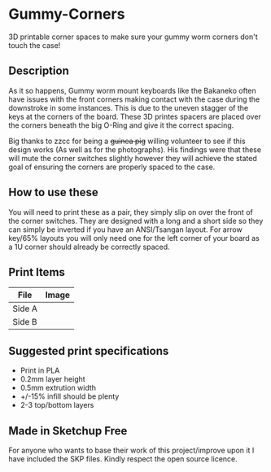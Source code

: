 # Gummy-Corners
3D printable corner spaces to make sure your gummy worm corners don't touch the case!


## Description
As it so happens, Gummy worm mount keyboards like the Bakaneko often have issues with the front corners making contact with the case during the downstroke in some instances. This is due to the uneven stagger of the keys at the corners of the board. These 3D printes spacers are placed over the corners beneath the big O-Ring and give it the correct spacing.

Big thanks to zzcc for being a ~~guinea pig~~ willing volunteer to see if this design works (As well as for the photographs). His findings were that these will mute the corner switches slightly however they will achieve the stated goal of ensuring the corners are properly spaced to the case.


## How to use these

You will need to print these as a pair, they simply slip on over the front of the corner switches. They are designed with a long and a short side so they can simply be inverted if you have an ANSI/Tsangan layout. For arrow key/65% layouts you will only need one for the left corner of your board as a 1U corner should already be correctly spaced.


## Print Items

| File | Image |
|------------|------------|
| Side A | |
| Side B | |

## Suggested print specifications

- Print in PLA
- 0.2mm layer height
- 0.5mm extrution width
- +/-15% infill should be plenty
- 2-3 top/bottom layers

## Made in Sketchup Free

For anyone who wants to base their work of this project/improve upon it I have included the SKP files. Kindly respect the open source licence.
